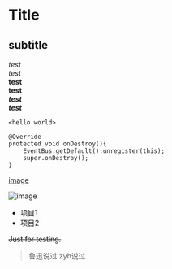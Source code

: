 # Title

## subtitle

*test*  
_test_  
**test**  
__test__  
***test***  
___test___

`<hello world>`

```
@Override
protected void onDestroy(){
    EventBus.getDefault().unregister(this);
    super.onDestroy();
}
```
[image](https://github.com/shiep18/EIS2020/blob/master/markdowncheatsheet.JPG?raw=true)

![image](https://github.com/shiep18/EIS2020/blob/master/markdowncheatsheet.JPG?raw=true)

* 项目1
* 项目2

~~Just for testing.~~

> 鲁迅说过
> zyh说过
